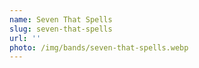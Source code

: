 ```yaml
---
name: Seven That Spells
slug: seven-that-spells
url: ''
photo: /img/bands/seven-that-spells.webp
---
```

